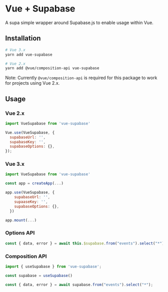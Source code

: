 # Vue + Supabase

A supa simple wrapper around Supabase.js to enable usage within Vue.

## Installation
```bash
# Vue 3.x
yarn add vue-supabase

# Vue 2.x
yarn add @vue/composition-api vue-supabase
```

Note: Currently `@vue/composition-api` is required for this package to work for projects using Vue 2.x.

## Usage
### Vue 2.x
```js
import VueSupabase from 'vue-supabase'

Vue.use(VueSupabase, {
  supabaseUrl: '',
  supabaseKey: '',
  supabaseOptions: {},
});
```

### Vue 3.x
```js
import VueSupabase from 'vue-supabase'

const app = createApp(...)

app.use(VueSupabase, {
    supabaseUrl: '',
    supaaseKey: '',
    supabaseOptions: {},
  })

app.mount(...)
```

### Options API
```js
const { data, error } = await this.$supabase.from("events").select("*");
```

### Composition API
```js
import { useSupabase } from 'vue-supabase';

const supabase = useSupabase()

const { data, error } = await supabase.from("events").select("*");
```
